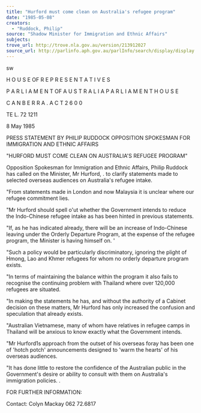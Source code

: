 ```yaml
---
title: "Hurford must come clean on Australia's refugee program"
date: "1985-05-08"
creators:
  - "Ruddock, Philip"
source: "Shadow Minister for Immigration and Ethnic Affairs"
subjects:
trove_url: http://trove.nla.gov.au/version/213912027
source_url: http://parlinfo.aph.gov.au/parlInfo/search/display/display.w3p;query=Id%3A%22media/pressrel/HPR03004408%22
---
```


 sw

 H O U S E  OF R E P R E S E N T A T I V E S

 P A R L I A M E N T  OF A U S T R A L I A P A R L I A M E N T  H O U S E  

 C A N B E R R A .  A C T  2 6 0 0  

 TE L.  72 1211

 8 May 1985

 PRESS STATEMENT BY PHILIP RUDDOCK  OPPOSITION SPOKESMAN FOR IMMIGRATION AND ETHNIC AFFAIRS

 "HURFORD MUST COME CLEAN ON AUSTRALIA'S REFUGEE PROGRAM"

 Opposition Spokesman for Immigration and Ethnic Affairs,  Philip Ruddock has called on the Minister, Mr Hurford, . to clarify statements made to selected overseas audiences  on Australia's refugee intake.

 "From statements made in London and now Malaysia it is  unclear where our refugee commitment lies.

 "Mr Hurford should spell o'ut whether the Government intends  to reduce the Indo-Chinese refugee intake as has been hinted  in previous statements.

 "If, as he has indicated already, there will be an increase  of Indo-Chinese leaving under the Orderly Departure Program,  at the expense of the refugee program, the Minister is  having himself on. '

 "Such a policy would be particularly discriminatory, ignoring  the plight of Hmong, Lao and Khmer refugees for whom no  orderly departure program exists.

 "In terms of maintaining the balance within the program  it also fails to recognise the continuing problem with  Thailand where over 120,000 refugees are situated.

 "In making the statements he has, and without the authority  of a Cabinet decision on these matters, Mr Hurford has only  increased the confusion and speculation that already exists.

 "Australian Vietnamese, many of whom have relatives in  refugee camps in Thailand will be anxious to know exactly  what the Government intends.

 "Mr Hurford1s approach from the outset of his overseas foray  has been one of 'hotch potch'  announcements designed to  'warm the hearts' of his overseas audiences.

 "It has done little to restore the confidence of the Australian  public in the Government's desire or ability to consult  with them on Australia's immigration policies. .

 FOR FURTHER INFORMATION:

 Contact: Colyn Mackay 062 72.6817

